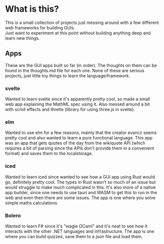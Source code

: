 # What is this?

This is a small collection of projects just messing around with a few different web frameworks for building GUIs.   
Just want to experiment at this point without building anything deep and learn new things.  

## Apps

These are the GUI apps built so far (in order). The thoughts on them can be found in the thoughts.md file for each one. None of these are serious projects, just little toy things to learn the language/framework.

### svelte

Wanted to learn svelte since it's apparently pretty cool, so made a small web app explaining the MathML spec using it. Also messed around a bit with scroll effects and threlte (library for using three.js in svelte).

### elm

Wanted to use elm for a few reasons, mainly that the creator evancz seems pretty cool and also wanted to learn a pure functional language. This app was an app that gets quotes of the day from the wikiquote API (which requires a bit of parsing since the APIs don't provide them in a convenient format) and saves them to the localstorage.

### iced

Wanted to learn iced since wanted to see how a GUI app using Rust would go, definitely pretty cool. The types in Rust wasn't so much of an issue but would struggle to make much complicated in this. It's also more of a native app builder, since one needs to use tauri and WASM to get this to run in the web and even then there are some issues. The app is one where you solve simple maths calculations 

### Bolero

Wanted to learn F# since it's "wagie OCaml" and it's neat to see how it interacts with the other .NET languages and infrastructure. The app is one where you can build quizzes, save them to a json file and load them.

